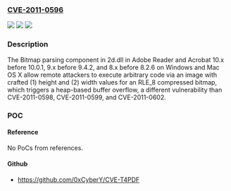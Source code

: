 ### [CVE-2011-0596](https://cve.mitre.org/cgi-bin/cvename.cgi?name=CVE-2011-0596)
![](https://img.shields.io/static/v1?label=Product&message=n%2Fa&color=blue)
![](https://img.shields.io/static/v1?label=Version&message=n%2Fa&color=blue)
![](https://img.shields.io/static/v1?label=Vulnerability&message=n%2Fa&color=brighgreen)

### Description

The Bitmap parsing component in 2d.dll in Adobe Reader and Acrobat 10.x before 10.0.1, 9.x before 9.4.2, and 8.x before 8.2.6 on Windows and Mac OS X allow remote attackers to execute arbitrary code via an image with crafted (1) height and (2) width values for an RLE_8 compressed bitmap, which triggers a heap-based buffer overflow, a different vulnerability than CVE-2011-0598, CVE-2011-0599, and CVE-2011-0602.

### POC

#### Reference
No PoCs from references.

#### Github
- https://github.com/0xCyberY/CVE-T4PDF

